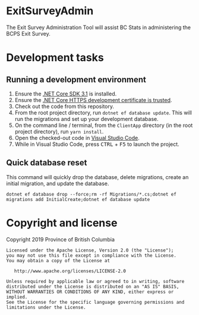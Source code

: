 # ExitSurveyAdmin

The Exit Survey Administration Tool will assist BC Stats in administering the BCPS Exit Survey.

# Development tasks

## Running a development environment

1. Ensure the [.NET Core SDK 3.1](https://dotnet.microsoft.com/download/dotnet-core/3.1) is installed.
2. Ensure the [.NET Core HTTPS development certificate is trusted](https://docs.microsoft.com/en-us/aspnet/core/security/enforcing-ssl?view=aspnetcore-3.1&tabs=visual-studio#trust-the-aspnet-core-https-development-certificate-on-windows-and-macos).
3. Check out the code from this repository.
4. From the root project directory, run `dotnet ef database update`. This will run the migrations and set up your development database.
5. On the command line / terminal, from the `ClientApp` directory (in the root project directory), run `yarn install`.
6. Open the checked-out code in [Visual Studio Code](https://code.visualstudio.com).
7. While in Visual Studio Code, press <kbd>CTRL</kbd> + <kbd>F5</kbd> to launch the project.

## Quick database reset

This command will quickly drop the database, delete migrations, create an initial migration, and update the database.

```
dotnet ef database drop --force;rm -rf Migrations/*.cs;dotnet ef migrations add InitialCreate;dotnet ef database update
```

# Copyright and license

Copyright 2019 Province of British Columbia

    Licensed under the Apache License, Version 2.0 (the "License");
    you may not use this file except in compliance with the License.
    You may obtain a copy of the License at 

       http://www.apache.org/licenses/LICENSE-2.0

    Unless required by applicable law or agreed to in writing, software
    distributed under the License is distributed on an "AS IS" BASIS,
    WITHOUT WARRANTIES OR CONDITIONS OF ANY KIND, either express or implied.
    See the License for the specific language governing permissions and
    limitations under the License.
